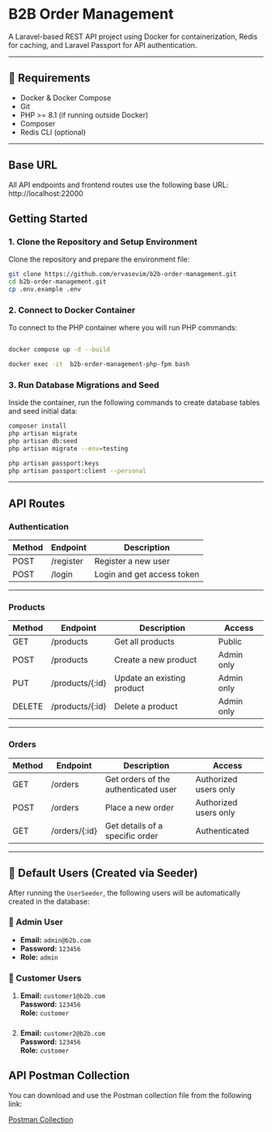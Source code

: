 # B2B Order Management

A Laravel-based REST API project using Docker for containerization, Redis for caching, and Laravel Passport for API
authentication.

---

## 🚀 Requirements

- Docker & Docker Compose
- Git
- PHP >= 8.1 (if running outside Docker)
- Composer
- Redis CLI (optional)

---

## Base URL

All API endpoints and frontend routes use the following base URL: http://localhost:22000

## Getting Started

### 1. Clone the Repository and Setup Environment

Clone the repository and prepare the environment file:

```bash
git clone https://github.com/ervasevim/b2b-order-management.git
cd b2b-order-management.git
cp .env.example .env
```

### 2. Connect to Docker Container

To connect to the PHP container where you will run PHP commands:

```bash

docker compose up -d --build

docker exec -it  b2b-order-management-php-fpm bash
```

### 3. Run Database Migrations and Seed

Inside the container, run the following commands to create database tables and seed initial data:

```bash
composer install
php artisan migrate
php artisan db:seed
php artisan migrate --env=testing

php artisan passport:keys
php artisan passport:client --personal
```

---

## API Routes

### Authentication

| Method | Endpoint  | Description                |
|--------|-----------|----------------------------|
| POST   | /register | Register a new user        |
| POST   | /login    | Login and get access token |

---

### Products

| Method | Endpoint        | Description                | Access     |
|--------|-----------------|----------------------------|------------|
| GET    | /products       | Get all products           | Public     |
| POST   | /products       | Create a new product       | Admin only |
| PUT    | /products/{:id} | Update an existing product | Admin only |
| DELETE | /products/{:id} | Delete a product           | Admin only |

---

### Orders

| Method | Endpoint      | Description                          | Access                |
|--------|---------------|--------------------------------------|-----------------------|
| GET    | /orders       | Get orders of the authenticated user | Authorized users only |
| POST   | /orders       | Place a new order                    | Authorized users only |
| GET    | /orders/{:id} | Get details of a specific order      | Authenticated         |

---

## 🚀 Default Users (Created via Seeder)

After running the `UserSeeder`, the following users will be automatically created in the database:

### 👑 Admin User
- **Email:** `admin@b2b.com`
- **Password:** `123456`
- **Role:** `admin`

### 👤 Customer Users
1. **Email:** `customer1@b2b.com`  
   **Password:** `123456`  
   **Role:** `customer`
###
2. **Email:** `customer2@b2b.com`  
   **Password:** `123456`  
   **Role:** `customer`


## API Postman Collection

You can download and use the Postman collection file from the following link:

[Postman Collection](postman/B2B-Order-Management.postman_collection.json)

